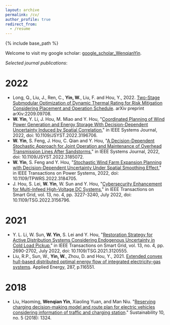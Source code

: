 ```yaml
---
layout: archive
permalink: /cv/
author_profile: true
redirect_from:
  - /resume
---
```


{% include base_path %}

Welcome to visit my google scholar: [google_scholar_WenqianYin](https://scholar.google.com/citations?hl=en&user=w-p37TgAAAAJ&view_op=list_works&sortby=pubdate).

_Selected journal publications_:

2022
======
* Long, Q., Liu, J., Ren, C., **Yin, W.**, Liu, F. and Hou, Y., 2022. [Two-Stage Submodular Optimization of Dynamic Thermal Rating for Risk Mitigation Considering Placement and Operation Schedule](https://arxiv.org/pdf/2209.09708.pdf). arXiv preprint arXiv:2209.09708.
* **W. Yin**, Y. Li, J. Hou, M. Miao and Y. Hou, "[Coordinated Planning of Wind Power Generation and Energy Storage With Decision-Dependent Uncertainty Induced by Spatial Correlation](https://ieeexplore.ieee.org/document/9889074)," in IEEE Systems Journal, 2022, doi: 10.1109/JSYST.2022.3196706.
* **W. Yin**, S. Feng, J. Hou, C. Qian and Y. Hou, "[A Decision-Dependent Stochastic Approach for Joint Operation and Maintenance of Overhead Transmission Lines After Sandstorms](https://ieeexplore.ieee.org/abstract/document/9832422)," in IEEE Systems Journal, 2022, doi: 10.1109/JSYST.2022.3185072.
* **W. Yin**, S. Feng and Y. Hou, "[Stochastic Wind Farm Expansion Planning with Decision-Dependent Uncertainty Under Spatial Smoothing Effect](https://ieeexplore.ieee.org/document/9801660)," in IEEE Transactions on Power Systems, 2022, doi: 10.1109/TPWRS.2022.3184705.
* J. Hou, S. Lei, **W. Yin**, W. Sun and Y. Hou, "[Cybersecurity Enhancement for Multi-Infeed High-Voltage DC Systems](https://ieeexplore.ieee.org/abstract/document/9728736)," in IEEE Transactions on Smart Grid, vol. 13, no. 4, pp. 3227-3240, July 2022, doi: 10.1109/TSG.2022.3156796.

2021
======
* Y. L. Li, W. Sun, **W. Yin**, S. Lei and Y. Hou, "[Restoration Strategy for Active Distribution Systems Considering Endogenous Uncertainty in Cold Load Pickup](https://ieeexplore.ieee.org/abstract/document/9576535)," in IEEE Transactions on Smart Grid, vol. 13, no. 4, pp. 2690-2702, July 2022, doi: 10.1109/TSG.2021.3120555.
* Liu, R.P., Sun, W., **Yin, W.**, Zhou, D. and Hou, Y., 2021. [Extended convex hull-based distributed optimal energy flow of integrated electricity-gas systems](https://www.sciencedirect.com/science/article/abs/pii/S0306261921000994). Applied Energy, 287, p.116551.

2018
======
* Liu, Haoming, **Wenqian Yin**, Xiaoling Yuan, and Man Niu. "[Reserving charging decision-making model and route plan for electric vehicles considering information of traffic and charging station](https://www.mdpi.com/2071-1050/10/5/1324)." Sustainability 10, no. 5 (2018): 1324.
